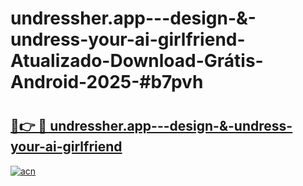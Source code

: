 # undressher.app---design-&-undress-your-ai-girlfriend-Atualizado-Download-Grátis-Android-2025-#b7pvh

# <h2><a href="https://ainizakaria.my?title=undressher.app---design-&-undress-your-ai-girlfriend&ref=24M">🔗👉 🔴 undressher.app---design-&-undress-your-ai-girlfriend</a></h2>

[![acn](https://github.com/user-attachments/assets/0f9c940e-d8b0-45ae-aac7-cd30a18b3e1c)](https://ainizakaria.my?title=undressher.app---design-&-undress-your-ai-girlfriend&ref=24M)

